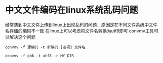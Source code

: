 # 中文文件编码在linux系统乱码问题

经常遇到中文文件上传到linux上出现乱码的问题，原因是在不同文件系统中文件名存储的编码不一致
在linux上可以考虑将文件名转换为utf8即可
convmv工具可以解决这个问题

```
convmv -f 源编码 -t 新编码 [选项] 文件名

convmv -f gbk -t utf8 -r MY_DIR
```
